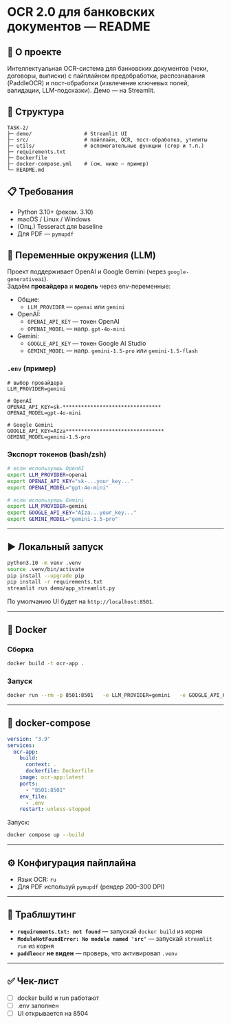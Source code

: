 # OCR 2.0 для банковских документов — README

## 🚀 О проекте
Интеллектуальная OCR-система для банковских документов (чеки, договоры, выписки) с пайплайном предобработки, распознавания (PaddleOCR) и пост-обработки (извлечение ключевых полей, валидации, LLM-подсказки). Демо — на Streamlit.

## 🧩 Структура
```
TASK-2/
├─ demo/                 # Streamlit UI
├─ src/                  # пайплайн, OCR, пост-обработка, утилиты
├─ utils/                # вспомогательные функции (crop и т.п.)
├─ requirements.txt
├─ Dockerfile
├─ docker-compose.yml    # (см. ниже — пример)
└─ README.md
```

## 📋 Требования
- Python 3.10+ (реком. 3.10)
- macOS / Linux / Windows
- (Опц.) Tesseract для baseline
- Для PDF — `pymupdf`

## 🔑 Переменные окружения (LLM)
Проект поддерживает OpenAI и Google Gemini (через `google-generativeai`).  
Задаём **провайдера** и **модель** через env-переменные:

- Общие:
  - `LLM_PROVIDER` — `openai` или `gemini`
- OpenAI:
  - `OPENAI_API_KEY` — токен OpenAI
  - `OPENAI_MODEL` — напр. `gpt-4o-mini`
- Gemini:
  - `GOOGLE_API_KEY` — токен Google AI Studio
  - `GEMINI_MODEL` — напр. `gemini-1.5-pro` или `gemini-1.5-flash`

### `.env` (пример)
```
# выбор провайдера
LLM_PROVIDER=gemini

# OpenAI
OPENAI_API_KEY=sk-********************************
OPENAI_MODEL=gpt-4o-mini

# Google Gemini
GOOGLE_API_KEY=AIza********************************
GEMINI_MODEL=gemini-1.5-pro
```

### Экспорт токенов (bash/zsh)
```bash
# если используешь OpenAI
export LLM_PROVIDER=openai
export OPENAI_API_KEY="sk-...your_key..."
export OPENAI_MODEL="gpt-4o-mini"

# если используешь Gemini
export LLM_PROVIDER=gemini
export GOOGLE_API_KEY="AIza...your_key..."
export GEMINI_MODEL="gemini-1.5-pro"
```

---

## ▶️ Локальный запуск
```bash
python3.10 -m venv .venv
source .venv/bin/activate
pip install --upgrade pip
pip install -r requirements.txt
streamlit run demo/app_streamlit.py
```
По умолчанию UI будет на `http://localhost:8501`.

---

## 🐳 Docker

### Сборка
```bash
docker build -t ocr-app .
```

### Запуск
```bash
docker run --rm -p 8501:8501   -e LLM_PROVIDER=gemini   -e GOOGLE_API_KEY=AIza...   -e GEMINI_MODEL=gemini-1.5-pro   -e OPENAI_API_KEY=sk-...   -e OPENAI_MODEL=gpt-4o-mini   ocr-app
```

---

## 🧩 docker-compose
```yaml
version: "3.9"
services:
  ocr-app:
    build:
      context: .
      dockerfile: Dockerfile
    image: ocr-app:latest
    ports:
      - "8501:8501"
    env_file:
      - .env
    restart: unless-stopped
```

Запуск:
```bash
docker compose up --build
```

---

## ⚙️ Конфигурация пайплайна
- Язык OCR: `ru`
- Для PDF используй `pymupdf` (рендер 200–300 DPI)

---

## 🧯 Траблшутинг
- **`requirements.txt: not found`** — запускай `docker build` из корня
- **`ModuleNotFoundError: No module named 'src'`** — запускай `streamlit run` из корня
- **`paddleocr` не виден** — проверь, что активировал `.venv`

---

## ✅ Чек-лист
- [ ] docker build и run работают
- [ ] .env заполнен
- [ ] UI открывается на 8504
